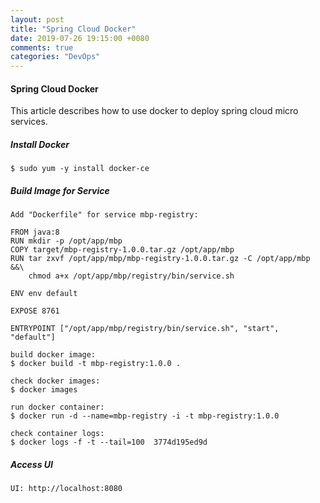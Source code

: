 ```yaml
---
layout: post
title: "Spring Cloud Docker"
date: 2019-07-26 19:15:00 +0080
comments: true
categories: "DevOps"
---
```



#### Spring Cloud Docker

This article describes how to use docker to deploy spring cloud micro services. 


##### Install Docker

```
$ sudo yum -y install docker-ce
```

##### Build Image for Service
 
```
Add "Dockerfile" for service mbp-registry:

FROM java:8
RUN mkdir -p /opt/app/mbp
COPY target/mbp-registry-1.0.0.tar.gz /opt/app/mbp
RUN tar zxvf /opt/app/mbp/mbp-registry-1.0.0.tar.gz -C /opt/app/mbp &&\
    chmod a+x /opt/app/mbp/registry/bin/service.sh

ENV env default

EXPOSE 8761

ENTRYPOINT ["/opt/app/mbp/registry/bin/service.sh", "start", "default"]

build docker image:
$ docker build -t mbp-registry:1.0.0 .

check docker images:
$ docker images

run docker container:
$ docker run -d --name=mbp-registry -i -t mbp-registry:1.0.0

check container logs:
$ docker logs -f -t --tail=100  3774d195ed9d
```

##### Access UI

```
UI: http://localhost:8080
```